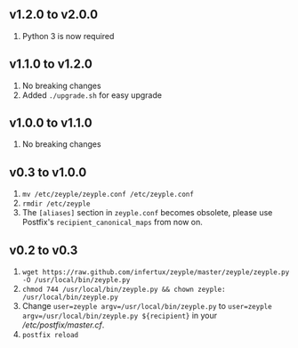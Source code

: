 ## v1.2.0 to v2.0.0

1. Python 3 is now required

## v1.1.0 to v1.2.0

1. No breaking changes
1. Added `./upgrade.sh` for easy upgrade

## v1.0.0 to v1.1.0

1. No breaking changes

## v0.3 to v1.0.0

1. `mv /etc/zeyple/zeyple.conf /etc/zeyple.conf`
1. `rmdir /etc/zeyple`
1. The `[aliases]` section in `zeyple.conf` becomes obsolete, please use Postfix's `recipient_canonical_maps` from now on.

## v0.2 to v0.3

1. `wget https://raw.github.com/infertux/zeyple/master/zeyple/zeyple.py -O /usr/local/bin/zeyple.py`
1. `chmod 744 /usr/local/bin/zeyple.py && chown zeyple: /usr/local/bin/zeyple.py`
1. Change `user=zeyple argv=/usr/local/bin/zeyple.py` to `user=zeyple argv=/usr/local/bin/zeyple.py ${recipient}` in your _/etc/postfix/master.cf_.
1. `postfix reload`

